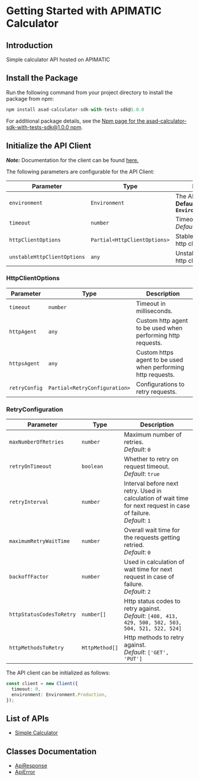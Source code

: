 
# Getting Started with APIMATIC Calculator

## Introduction

Simple calculator API hosted on APIMATIC

## Install the Package

Run the following command from your project directory to install the package from npm:

```ts
npm install asad-calculator-sdk-with-tests-sdk@1.0.0
```

For additional package details, see the [Npm page for the asad-calculator-sdk-with-tests-sdk@1.0.0 npm](https://www.npmjs.com/package/asad-calculator-sdk-with-tests-sdk/v/1.0.0).

## Initialize the API Client

**_Note:_** Documentation for the client can be found [here.](https://www.github.com/asadali214/asad-calculator-sdk-with-tests-js-sdk/tree/1.0.0/doc/client.md)

The following parameters are configurable for the API Client:

| Parameter | Type | Description |
|  --- | --- | --- |
| `environment` | `Environment` | The API environment. <br> **Default: `Environment.Production`** |
| `timeout` | `number` | Timeout for API calls.<br>*Default*: `0` |
| `httpClientOptions` | `Partial<HttpClientOptions>` | Stable configurable http client options. |
| `unstableHttpClientOptions` | `any` | Unstable configurable http client options. |

### HttpClientOptions

| Parameter | Type | Description |
|  --- | --- | --- |
| `timeout` | `number` | Timeout in milliseconds. |
| `httpAgent` | `any` | Custom http agent to be used when performing http requests. |
| `httpsAgent` | `any` | Custom https agent to be used when performing http requests. |
| `retryConfig` | `Partial<RetryConfiguration>` | Configurations to retry requests. |

### RetryConfiguration

| Parameter | Type | Description |
|  --- | --- | --- |
| `maxNumberOfRetries` | `number` | Maximum number of retries. <br> *Default*: `0` |
| `retryOnTimeout` | `boolean` | Whether to retry on request timeout. <br> *Default*: `true` |
| `retryInterval` | `number` | Interval before next retry. Used in calculation of wait time for next request in case of failure. <br> *Default*: `1` |
| `maximumRetryWaitTime` | `number` | Overall wait time for the requests getting retried. <br> *Default*: `0` |
| `backoffFactor` | `number` | Used in calculation of wait time for next request in case of failure. <br> *Default*: `2` |
| `httpStatusCodesToRetry` | `number[]` | Http status codes to retry against. <br> *Default*: `[408, 413, 429, 500, 502, 503, 504, 521, 522, 524]` |
| `httpMethodsToRetry` | `HttpMethod[]` | Http methods to retry against. <br> *Default*: `['GET', 'PUT']` |

The API client can be initialized as follows:

```ts
const client = new Client({
  timeout: 0,
  environment: Environment.Production,
});
```

## List of APIs

* [Simple Calculator](https://www.github.com/asadali214/asad-calculator-sdk-with-tests-js-sdk/tree/1.0.0/doc/controllers/simple-calculator.md)

## Classes Documentation

* [ApiResponse](https://www.github.com/asadali214/asad-calculator-sdk-with-tests-js-sdk/tree/1.0.0/doc/api-response.md)
* [ApiError](https://www.github.com/asadali214/asad-calculator-sdk-with-tests-js-sdk/tree/1.0.0/doc/api-error.md)

